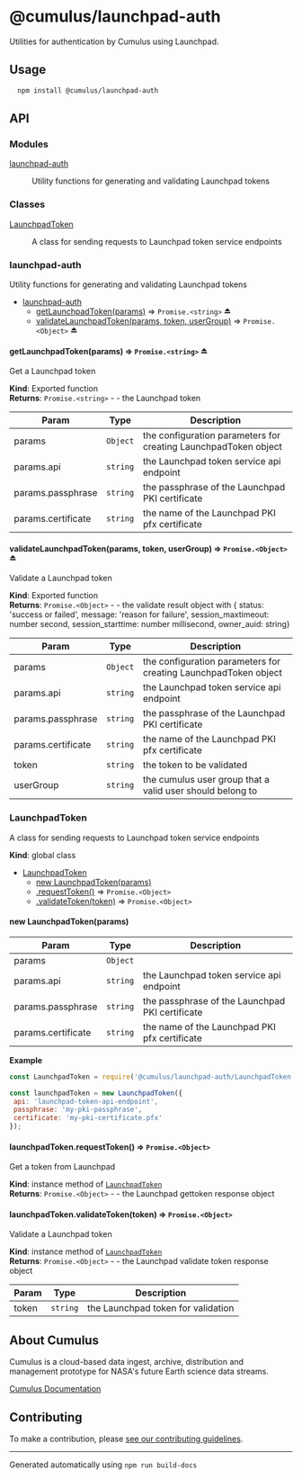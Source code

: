 # @cumulus/launchpad-auth

Utilities for authentication by Cumulus using Launchpad.

## Usage

```bash
  npm install @cumulus/launchpad-auth
```

## API

### Modules

<dl>
<dt><a href="#module_launchpad-auth">launchpad-auth</a></dt>
<dd><p>Utility functions for generating and validating Launchpad tokens</p>
</dd>
</dl>

### Classes

<dl>
<dt><a href="#LaunchpadToken">LaunchpadToken</a></dt>
<dd><p>A class for sending requests to Launchpad token service endpoints</p>
</dd>
</dl>

<a name="module_launchpad-auth"></a>

### launchpad-auth
Utility functions for generating and validating Launchpad tokens


* [launchpad-auth](#module_launchpad-auth)
    * [getLaunchpadToken(params)](#exp_module_launchpad-auth--getLaunchpadToken) ⇒ <code>Promise.&lt;string&gt;</code> ⏏
    * [validateLaunchpadToken(params, token, userGroup)](#exp_module_launchpad-auth--validateLaunchpadToken) ⇒ <code>Promise.&lt;Object&gt;</code> ⏏

<a name="exp_module_launchpad-auth--getLaunchpadToken"></a>

#### getLaunchpadToken(params) ⇒ <code>Promise.&lt;string&gt;</code> ⏏
Get a Launchpad token

**Kind**: Exported function  
**Returns**: <code>Promise.&lt;string&gt;</code> - - the Launchpad token  

| Param | Type | Description |
| --- | --- | --- |
| params | <code>Object</code> | the configuration parameters for creating LaunchpadToken object |
| params.api | <code>string</code> | the Launchpad token service api endpoint |
| params.passphrase | <code>string</code> | the passphrase of the Launchpad PKI certificate |
| params.certificate | <code>string</code> | the name of the Launchpad PKI pfx certificate |

<a name="exp_module_launchpad-auth--validateLaunchpadToken"></a>

#### validateLaunchpadToken(params, token, userGroup) ⇒ <code>Promise.&lt;Object&gt;</code> ⏏
Validate a Launchpad token

**Kind**: Exported function  
**Returns**: <code>Promise.&lt;Object&gt;</code> - - the validate result object with
{ status: 'success or failed', message: 'reason for failure',
session_maxtimeout: number second, session_starttime: number millisecond,
owner_auid: string}  

| Param | Type | Description |
| --- | --- | --- |
| params | <code>Object</code> | the configuration parameters for creating LaunchpadToken object |
| params.api | <code>string</code> | the Launchpad token service api endpoint |
| params.passphrase | <code>string</code> | the passphrase of the Launchpad PKI certificate |
| params.certificate | <code>string</code> | the name of the Launchpad PKI pfx certificate |
| token | <code>string</code> | the token to be validated |
| userGroup | <code>string</code> | the cumulus user group that a valid user should belong to |

<a name="LaunchpadToken"></a>

### LaunchpadToken
A class for sending requests to Launchpad token service endpoints

**Kind**: global class  

* [LaunchpadToken](#LaunchpadToken)
    * [new LaunchpadToken(params)](#new_LaunchpadToken_new)
    * [.requestToken()](#LaunchpadToken+requestToken) ⇒ <code>Promise.&lt;Object&gt;</code>
    * [.validateToken(token)](#LaunchpadToken+validateToken) ⇒ <code>Promise.&lt;Object&gt;</code>

<a name="new_LaunchpadToken_new"></a>

#### new LaunchpadToken(params)

| Param | Type | Description |
| --- | --- | --- |
| params | <code>Object</code> |  |
| params.api | <code>string</code> | the Launchpad token service api endpoint |
| params.passphrase | <code>string</code> | the passphrase of the Launchpad PKI certificate |
| params.certificate | <code>string</code> | the name of the Launchpad PKI pfx certificate |

**Example**  
```js
const LaunchpadToken = require('@cumulus/launchpad-auth/LaunchpadToken');

const launchpadToken = new LaunchpadToken({
 api: 'launchpad-token-api-endpoint',
 passphrase: 'my-pki-passphrase',
 certificate: 'my-pki-certificate.pfx'
});
```
<a name="LaunchpadToken+requestToken"></a>

#### launchpadToken.requestToken() ⇒ <code>Promise.&lt;Object&gt;</code>
Get a token from Launchpad

**Kind**: instance method of [<code>LaunchpadToken</code>](#LaunchpadToken)  
**Returns**: <code>Promise.&lt;Object&gt;</code> - - the Launchpad gettoken response object  
<a name="LaunchpadToken+validateToken"></a>

#### launchpadToken.validateToken(token) ⇒ <code>Promise.&lt;Object&gt;</code>
Validate a Launchpad token

**Kind**: instance method of [<code>LaunchpadToken</code>](#LaunchpadToken)  
**Returns**: <code>Promise.&lt;Object&gt;</code> - - the Launchpad validate token response object  

| Param | Type | Description |
| --- | --- | --- |
| token | <code>string</code> | the Launchpad token for validation |


## About Cumulus

Cumulus is a cloud-based data ingest, archive, distribution and management prototype for NASA's future Earth science data streams.

[Cumulus Documentation](https://nasa.github.io/cumulus)

## Contributing

To make a contribution, please [see our contributing guidelines](https://github.com/nasa/cumulus/blob/master/CONTRIBUTING.md).

---
Generated automatically using `npm run build-docs`
